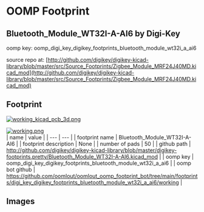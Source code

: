 # OOMP Footprint  
## Bluetooth_Module_WT32I-A-AI6  by Digi-Key  
  
oomp key: oomp_digi_key_digikey_footprints_bluetooth_module_wt32i_a_ai6  
  
source repo at: [http://github.com/digikey/digikey-kicad-library/blob/master/src/Source_Footprints/Zigbee_Module_MRF24J40MD.kicad_mod](http://github.com/digikey/digikey-kicad-library/blob/master/src/Source_Footprints/Zigbee_Module_MRF24J40MD.kicad_mod)  
## Footprint  
  
[![working_kicad_pcb_3d.png](working_kicad_pcb_3d_600.png)](working_kicad_pcb_3d.png)  
  
[![working.png](working_600.png)](working.png)  
| name | value | 
| --- | --- | 
| footprint name | Bluetooth_Module_WT32I-A-AI6 | 
| footprint description | None | 
| number of pads | 50 | 
| github path | http://github.com/digikey/digikey-kicad-library/blob/master/digikey-footprints.pretty/Bluetooth_Module_WT32I-A-AI6.kicad_mod | 
| oomp key | oomp_digi_key_digikey_footprints_bluetooth_module_wt32i_a_ai6 | 
| oomp bot github | https://github.com/oomlout/oomlout_oomp_footprint_bot/tree/main/footprints/digi_key_digikey_footprints_bluetooth_module_wt32i_a_ai6/working | 
## Images  
